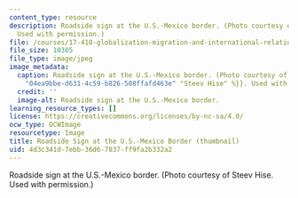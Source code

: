 ```yaml
---
content_type: resource
description: Roadside sign at the U.S.-Mexico border. (Photo courtesy of Steev Hise.
  Used with permission.)
file: /courses/17-410-globalization-migration-and-international-relations-spring-2006/4d3c341d7ebb36d67837ff9fa2b332a2_17-410s06-th.jpg
file_size: 10305
file_type: image/jpeg
image_metadata:
  caption: Roadside sign at the U.S.-Mexico border. (Photo courtesy of {{% resource_link
    "04ea9bbe-d631-4c59-b826-508ffafd463e" "Steev Hise" %}}. Used with permission.)
  credit: ''
  image-alt: Roadside sign at the U.S.-Mexico border.
learning_resource_types: []
license: https://creativecommons.org/licenses/by-nc-sa/4.0/
ocw_type: OCWImage
resourcetype: Image
title: Roadside Sign at the U.S.-Mexico Border (thumbnail)
uid: 4d3c341d-7ebb-36d6-7837-ff9fa2b332a2
---
```

Roadside sign at the U.S.-Mexico border. (Photo courtesy of Steev Hise. Used with permission.)